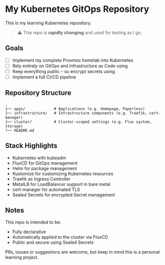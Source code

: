 # My Kubernetes GitOps Repository

This is my learning Kubernetes repository.

> ⚠️ This repo is **rapidly changing** and used for testing as I go.

## Goals

- [ ] Implement my complete Proxmox homelab into Kubernetes
- [ ] Rely entirely on GitOps and Infrastructure as Code using
- [ ] Keep everything public – so encrypt secrets using 
- [ ] Implement a full CI/CD pipeline

## Repository Structure

```text
.
├── apps/             # Applications (e.g. Homepage, Paperless)
├── infrastructure/   # Infrastructure components (e.g. Traefik, cert-manager)
├── cluster/          # Cluster-scoped settings (e.g. Flux system, storage)
└── README.md
```

## Stack Highlights

- Kubernetes with kubeadm
- FluxCD for GitOps management
- Helm for package management
- Kustomize for customizing Kubernetes resources
- Traefik as Ingress Controller
- MetalLB for LoadBalancer support in bare metal
- cert-manager for automated TLS
- Sealed Secrets for encrypted Secret management

## Notes

This repo is intended to be:
- Fully declarative
- Automatically applied to the cluster via FluxCD
- Public and secure using Sealed Secrets

PRs, issues or suggestions are welcome, but keep in mind this is a personal learning project.

